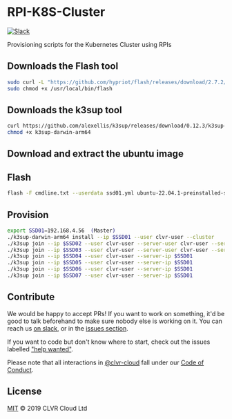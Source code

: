 # RPI-K8S-Cluster

[![Slack](https://slack.clvr.cloud/badge.svg)](https://slack.clvr.cloud)

Provisioning scripts for the Kubernetes Cluster using RPIs


## Downloads the Flash tool

```bash
sudo curl -L "https://github.com/hypriot/flash/releases/download/2.7.2/flash" -o /usr/local/bin/flash
sudo chmod +x /usr/local/bin/flash
```
## Downloads the k3sup tool

```bash
curl https://github.com/alexellis/k3sup/releases/download/0.12.3/k3sup-darwin-arm64
chmod +x k3sup-darwin-arm64
```

## Download and extract the ubuntu image

## Flash
```bash
flash -F cmdline.txt --userdata ssd01.yml ubuntu-22.04.1-preinstalled-server-arm64+raspi.img
```

## Provision
```bash
export SSD01=192.168.4.56  (Master)
./k3sup-darwin-arm64 install --ip $SSD01 --user clvr-user --cluster
./k3sup join --ip $SSD02 --user clvr-user --server-user clvr-user --server-ip $SSD01 --server 
./k3sup join --ip $SSD03 --user clvr-user --server-user clvr-user --server-ip $SSD01 --server 
./k3sup join --ip $SSD04 --user clvr-user --server-ip $SSD01
./k3sup join --ip $SSD05 --user clvr-user --server-ip $SSD01
./k3sup join --ip $SSD06 --user clvr-user --server-ip $SSD01
./k3sup join --ip $SSD07 --user clvr-user --server-ip $SSD01
```

## Contribute

We would be happy to accept PRs! If you want to work on something, it'd be good to talk beforehand to make sure nobody else is working on it. You can reach us [on slack](https://slack.clvr.cloud), or in the [issues section](https://github.com/clvr-cloud/rpi-k8s-cluster/issues).

If you want to code but don't know where to start, check out the issues labelled ["help wanted"](https://github.com/clvr-cloud/rpi-k8s-cluster/issues?q=is%3Aopen+is%3Aissue+label%3A%22help+wanted%22+sort%3Areactions-%2B1-desc).

Please note that all interactions in [@clvr-cloud](https://github.com/clvr-cloud) fall under our [Code of Conduct](CODE_OF_CONDUCT.md).

## License

[MIT](LICENSE) © 2019 CLVR Cloud Ltd